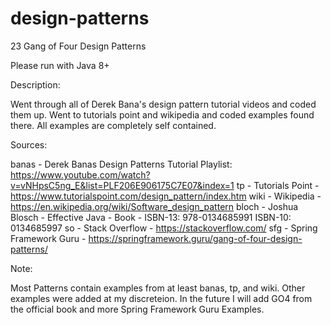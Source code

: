 # design-patterns

23 Gang of Four Design Patterns

Please run with Java 8+

Description:

Went through all of Derek Bana's design pattern tutorial videos and coded them up.
Went to tutorials point and wikipedia and coded examples found there.
All examples are completely self contained.

Sources:

banas - Derek Banas Design Patterns Tutorial Playlist: https://www.youtube.com/watch?v=vNHpsC5ng_E&list=PLF206E906175C7E07&index=1
tp - Tutorials Point - https://www.tutorialspoint.com/design_pattern/index.htm
wiki - Wikipedia - https://en.wikipedia.org/wiki/Software_design_pattern
bloch - Joshua Blosch - Effective Java - Book - ISBN-13: 978-0134685991 ISBN-10: 0134685997 
so -  Stack Overflow - https://stackoverflow.com/
sfg - Spring Framework Guru - https://springframework.guru/gang-of-four-design-patterns/ 

Note:

Most Patterns contain examples from at least banas, tp, and wiki. Other examples were added at my discreteion. In the future I will add
GO4 from the official book and more Spring Framework Guru Examples.


